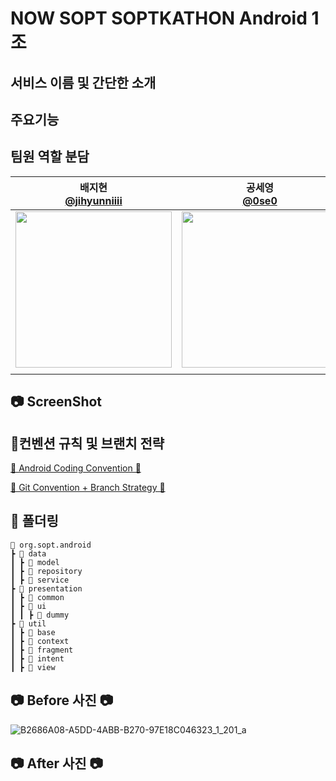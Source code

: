 # NOW SOPT SOPTKATHON Android 1조

## 서비스 이름 및 간단한 소개

## 주요기능

## 팀원 역할 분담
| 배지현 <br> [@jihyunniiii](https://github.com/jihyunniiii) | 공세영 <br> [@0se0](https://github.com/0se0) | 이석준 <br>[@boiledEgg-s](https://github.com/boiledEgg-s) | 주효은 <br>[@hyoeunjoo](https://github.com/hyoeunjoo) |
|:---:| :---: | :---: | :---: |
| <img width="250" src="https://avatars.githubusercontent.com/u/103172971?s=400&u=fcff876613b9ee351c2ec52278f9415f34808b57&v=4"/> |<img width="250" src="https://avatars.githubusercontent.com/u/121383083?v=4"/>|<img width="250" src="https://avatars.githubusercontent.com/u/101652649?v=4"/>|<img width="250" src="https://avatars.githubusercontent.com/u/137873124?v=4"/>|
|  |  |  |  |

## 📷 ScreenShot

## 📝컨벤션 규칙 및 브랜치 전략
[📗 Android Coding Convention 📗](https://north-fossa-692.notion.site/Android-Coding-Convention-09a352f8d5244df4acc2d38f74be05a1?pvs=4)


[📕 Git Convention + Branch Strategy 📕](https://north-fossa-692.notion.site/Git-Convention-Branch-Strategy-4b34605cc23045ceb957b84bdfec3906?pvs=4)

## 📁 폴더링
```
📂 org.sopt.android
┣ 📂 data
┃ ┣ 📂 model
┃ ┣ 📂 repository
┃ ┣ 📂 service
┣ 📂 presentation
┃ ┣ 📂 common
┃ ┣ 📂 ui
┃ ┃ ┣ 📂 dummy
┣ 📂 util
┃ ┣ 📂 base
┃ ┣ 📂 context
┃ ┣ 📂 fragment
┃ ┣ 📂 intent
┃ ┣ 📂 view
```

## 📷 Before 사진 📷
![B2686A08-A5DD-4ABB-B270-97E18C046323_1_201_a](https://github.com/NOW-SOPT-SOPKATHON-ANDROID-TEAM1/Android/assets/103172971/0dea1800-1835-45a4-a7b5-3dce2255112d)

## 📷 After 사진 📷

